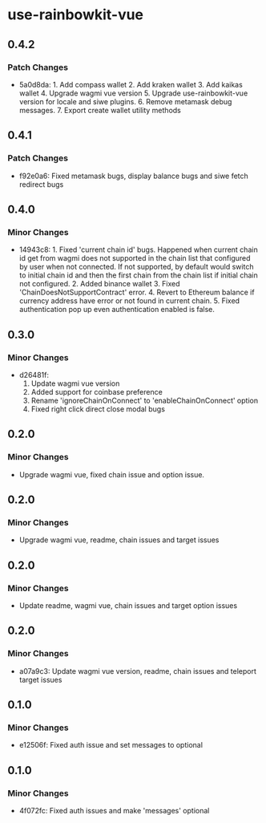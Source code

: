 # use-rainbowkit-vue

## 0.4.2

### Patch Changes

- 5a0d8da: 1. Add compass wallet 2. Add kraken wallet 3. Add kaikas wallet 4. Upgrade wagmi vue version 5. Upgrade use-rainbowkit-vue version for locale and siwe plugins. 6. Remove metamask debug messages. 7. Export create wallet utility methods

## 0.4.1

### Patch Changes

- f92e0a6: Fixed metamask bugs, display balance bugs and siwe fetch redirect bugs

## 0.4.0

### Minor Changes

- 14943c8: 1. Fixed 'current chain id' bugs. Happened when current chain id get from wagmi does not supported in the chain list that configured by user when not connected. If not supported, by default would switch to initial chain id and then the first chain from the chain list if initial chain not configured. 2. Added binance wallet 3. Fixed 'ChainDoesNotSupportContract' error. 4. Revert to Ethereum balance if currency address have error or not found in current chain. 5. Fixed authentication pop up even authentication enabled is false.

## 0.3.0

### Minor Changes

- d26481f:
  1. Update wagmi vue version
  2. Added support for coinbase preference
  3. Rename 'ignoreChainOnConnect' to 'enableChainOnConnect' option
  4. Fixed right click direct close modal bugs

## 0.2.0

### Minor Changes

- Upgrade wagmi vue, fixed chain issue and option issue.

## 0.2.0

### Minor Changes

- Upgrade wagmi vue, readme, chain issues and target issues

## 0.2.0

### Minor Changes

- Update readme, wagmi vue, chain issues and target option issues

## 0.2.0

### Minor Changes

- a07a9c3: Update wagmi vue version, readme, chain issues and teleport target issues

## 0.1.0

### Minor Changes

- e12506f: Fixed auth issue and set messages to optional

## 0.1.0

### Minor Changes

- 4f072fc: Fixed auth issues and make 'messages' optional
